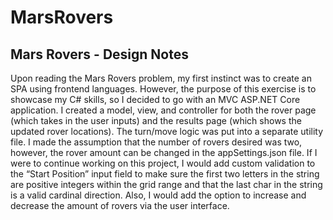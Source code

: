 # MarsRovers
## Mars Rovers - Design Notes
Upon reading the Mars Rovers problem, my first instinct was to create an SPA using frontend languages. However, the purpose of this exercise is to showcase my C# skills, so I decided to go with an MVC ASP.NET Core application.  I created a model, view, and controller for both the rover page (which takes in the user inputs) and the results page (which shows the updated rover locations). The turn/move logic was put into a separate utility file. I made the assumption that the number of rovers desired was two, however, the rover amount can be changed in the appSettings.json file. If I were to continue working on this project, I would add custom validation to the “Start Position” input field to make sure the first two letters in the string are positive integers within the grid range and that the last char in the string is a valid cardinal direction. Also, I would add the option to increase and decrease the amount of rovers via the user interface.

